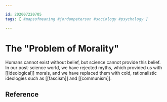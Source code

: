 ```yaml
---

id: 202007220705
tags: [ #mapsofmeaning #jordanpeterson #sociology #psychology ]

---
```


# The "Problem of Morality"
Humans cannot exist without belief, but science cannot provide this belief. In our post-science world, we have rejected myths, which provided us with [[ideological]] morals, and we have replaced them with cold, rationalistic ideologies such as [[fascism]] and [[communism]].

## Reference
